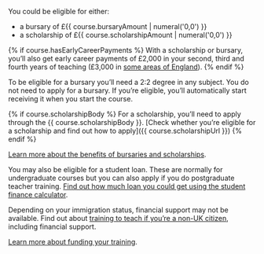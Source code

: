 You could be eligible for either:

- a bursary of £{{ course.bursaryAmount | numeral('0,0') }}
- a scholarship of £{{ course.scholarshipAmount | numeral('0,0') }}

{% if course.hasEarlyCareerPayments %}
With a scholarship or bursary, you’ll also get early career payments of £2,000 in your second, third and fourth years of teaching (£3,000 in [some areas of England](https://www.gov.uk/guidance/mathematics-early-career-payments-guidance-for-teachers-and-schools)).
{% endif %}

To be eligible for a bursary you’ll need a 2:2 degree in any subject. You do not need to apply for a bursary. If you’re eligible, you’ll automatically start receiving it when you start the course.

{% if course.scholarshipBody %}
For a scholarship, you’ll need to apply through the {{ course.scholarshipBody }}. [Check whether you’re eligible for a scholarship and find out how to apply]({{ course.scholarshipUrl }})
{% endif %}

[Learn more about the benefits of bursaries and scholarships](https://getintoteaching.education.gov.uk/funding-and-support/scholarships-and-bursaries).

You may also be eligible for a student loan. These are normally for undergraduate courses but you can also apply if you do postgraduate teacher training. [Find out how much loan you could get using the student finance calculator](https://www.gov.uk/student-finance-calculator).

Depending on your immigration status, financial support may not be available. Find out about [training to teach if you’re a non-UK citizen](https://www.gov.uk/government/publications/train-to-teach-in-england-non-uk-applicants/train-to-teach-in-england-if-youre-a-non-uk-citizen), including financial support.

[Learn more about funding your training](https://getintoteaching.education.gov.uk/funding-and-support).

